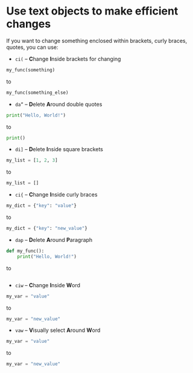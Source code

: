 # Use text objects to make efficient changes

If you want to change something enclosed within brackets, curly braces, quotes, you can use:

- `ci(` – **C**hange **I**nside brackets
 for changing

```python
my_func(something)
```

to

```python
my_func(something_else)
```

- `da”` – **D**elete **A**round double quotes

```python
print("Hello, World!")
```

to

```python
print()
```

- `di]` – **D**elete **I**nside square brackets

```python
my_list = [1, 2, 3]
```

to

```python
my_list = []
```

- `ci{` – **C**hange **I**nside curly braces

```python
my_dict = {"key": "value"}
```

to

```python
my_dict = {"key": "new_value"}
```


- `dap` – **D**elete **A**round **P**aragraph

```python
def my_func():
    print("Hello, World!")
```

to

```python
```

- `ciw` – **C**hange **I**nside **W**ord

```python
my_var = "value"
```

to

```python
my_var = "new_value"
```



- `vaw` – **V**isually select **A**round **W**ord

```python
my_var = "value"
```

to

```python
my_var = "new_value"
```
